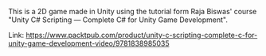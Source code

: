 This is a 2D game made in Unity using the tutorial form Raja Biswas' course "Unity C# Scripting — Complete C# for Unity Game Development".

Link: https://www.packtpub.com/product/unity-c-scripting-complete-c-for-unity-game-development-video/9781838985035
